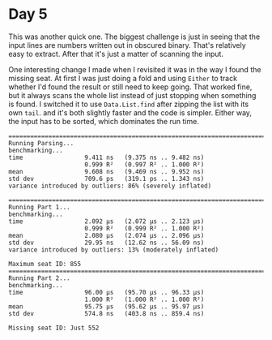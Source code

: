 # Day 5

This was another quick one.  The biggest challenge is just in seeing that the input lines are numbers written out in obscured binary.  That's relatively easy to extract.  After that it's just a matter of scanning the input.

One interesting change I made when I revisited it was in the way I found the missing seat.  At first I was just doing a fold and using `Either` to track whether I'd found the result or still need to keep going.  That worked fine, but it always scans the whole list instead of just stopping when something is found.  I switched it to use `Data.List.find` after zipping the list with its own `tail`. and it's both slightly faster and the code is simpler.  Either way, the input has to be sorted, which dominates the run time.

```
================================================================================
Running Parsing...
benchmarking...
time                 9.411 ns   (9.375 ns .. 9.482 ns)
                     0.999 R²   (0.997 R² .. 1.000 R²)
mean                 9.608 ns   (9.469 ns .. 9.952 ns)
std dev              709.6 ps   (319.1 ps .. 1.343 ns)
variance introduced by outliers: 86% (severely inflated)

================================================================================
Running Part 1...
benchmarking...
time                 2.092 μs   (2.072 μs .. 2.123 μs)
                     0.999 R²   (0.999 R² .. 1.000 R²)
mean                 2.080 μs   (2.074 μs .. 2.096 μs)
std dev              29.95 ns   (12.62 ns .. 56.09 ns)
variance introduced by outliers: 13% (moderately inflated)

Maximum seat ID: 855
================================================================================
Running Part 2...
benchmarking...
time                 96.00 μs   (95.70 μs .. 96.33 μs)
                     1.000 R²   (1.000 R² .. 1.000 R²)
mean                 95.75 μs   (95.62 μs .. 95.97 μs)
std dev              574.8 ns   (403.8 ns .. 859.4 ns)

Missing seat ID: Just 552
```